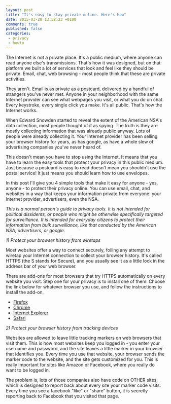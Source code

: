 ```yaml
---
layout: post
title: "It's easy to stay private online. Here's how"
date: 2015-03-28 13:38:23 +0100
comments: true
published: false
categories: 
 - privacy
 - howto
---
```

The Internet is not a private place. It's a public medium, where anyone can read anyone else's transmissions. That's how it was designed, but on that platform we built a lot of services that look and feel like they should be private. Email, chat, web browsing - most people think that these are private activities.

They aren't. Email is as private as a postcard, delivered by a handful of strangers you've never met. Anyone in your neighborhood with the same Internet provider can see what webpages you visit, or what you do on chat. Every keystroke, every single click you make. It's all public. That's how the Internet works.

When Edward Snowden started to reveal the extent of the American NSA's data collection, most people thought of it as spying. The truth is they are mostly collecting information that was already public anyway. Lots of people were already collecting it. Your Internet provider has been selling your browser history for years, as has google, as have a whole slew of advertising companies you've never heard of.

This doesn't mean you have to stop using the Internet. It means that you have to learn the easy tools that protect your privacy in this public medium. Just because a postcard is easy to read doesn't mean you shouldn't use the postal service! It just means you should learn how to use envelopes.

In this post I'll give you 4 simple tools that make it easy for anyone - yes, anyone - to protect their privacy online. You can use email, chat, and websites in a way that keeps your information private from everyone: your Internet provider, advertisers, even the NSA.

*This is a normal person's guide to privacy tools. It is not intended for political dissidents, or people who might be otherwise specifically targeted for surveillance. It is intended for everyday citizens to protect their information from bulk surveillance, like that conducted by the American NSA, advertisers, or google.*

_1) Protect your browser history from wiretaps_

Most websites offer a way to connect securely, foiling any attempt to wiretap your Internet connection to collect your browser history. It's called HTTPS (the S stands for Secure), and you usually see it as a little lock in the address bar of your web browser.

There are add-ons for most browsers that try HTTPS automatically on every website you visit. Step one for your privacy is to install one of them. Choose the link below for whatever browser you use, and follow the instructions to install the add-on.

* [Firefox]()
* [Chrome]()
* [Internet Explorer]()
* [Safari]()

_2) Protect your browser history from tracking devices_

Websites are allowed to leave little tracking markers on web browsers that visit them. This is how most websites keep you logged in - you enter your username and password, and the site leaves a little marker in your browser that identifies you. Every time you use that website, your browser sends the marker code to the website, and the site gets customized for you. This is really important for sites like Amazon or Facebook, where you really do want to be logged in.

The problem is, lots of those companies also have code on OTHER sites, which is designed to report back about every site your marker code visits. Every time you see a facebook "like" or "share" button, it is secretly reporting back to Facebook that you visited that page. 
